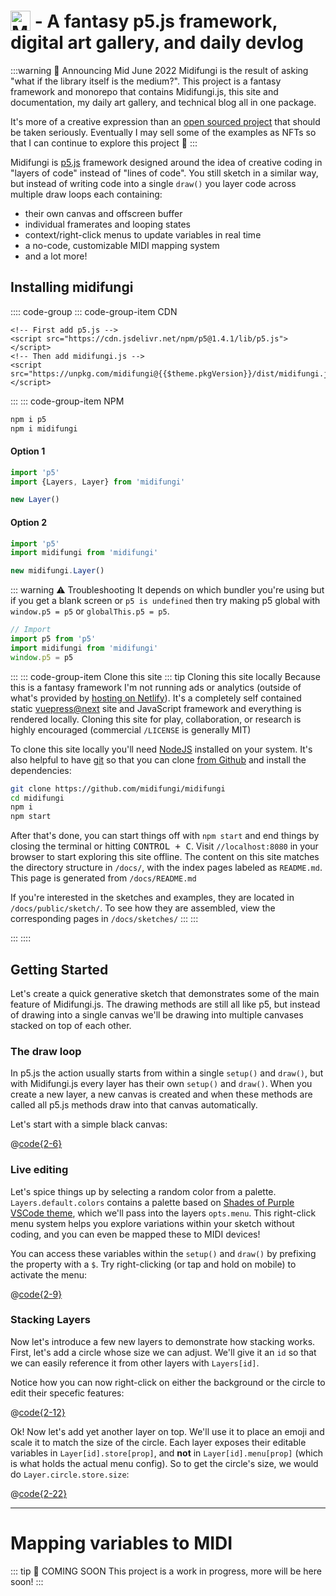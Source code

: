 # <img src="/midifungi-title.png" alt="Midifungi" style="height:32px; position: relative; top: 5px"> - A fantasy p5.js framework, digital art gallery, and daily devlog
<!-- A layer-based p5.js framework with live editing and MIDI support 🎛️🎹 -->

:::warning 📅 Announcing Mid June 2022
Midifungi is the result of asking "what if the library itself is the medium?". This project is a fantasy framework and monorepo that contains Midifungi.js, this site and documentation, my daily art gallery, and technical blog all in one package.

It's more of a creative expression than an [open sourced project](https://github.com/midifungi/midifungi) that should be taken seriously. Eventually I may sell some of the examples as NFTs so that I can continue to explore this project 🌈
:::

<Midifungi title="Chewie Choo" :layers="['@midifungi/2/starfield', '@midifungi/4/starfield-clone', '@midifungi/4/train', '@midifungi/4/crowd']" help="@midifungi/4" />

<div class="row">
  <div class="col-6">
    <Midifungi title="Spirit Emojis" :layers="['@midifungi/3/bg', '@midifungi/3/shapes', '@midifungi/3/checker', '@midifungi/3/self', '@midifungi/3/squid']" help="@midifungi/3" />
  </div>
  <div class="col-6">
    <Midifungi title="Billions and Billions" :layers="['@midifungi/2/starfield', '@midifungi/2/glass', '@midifungi/2/watercanvas', '@midifungi/2/glass-filter', '@midifungi/2/lead']" help="@midifungi/2" />
  </div>
  <div class="col-6">
    <Midifungi title="Lily Pads" :layers="['@midifungi/1/lilies', '@midifungi/1/ripples']" help="@midifungi/1" />
  </div>
</div>


Midifungi is [p5.js](https://p5js.org/reference/) framework designed around the idea of creative coding in "layers of code" instead of "lines of code". You still sketch in a similar way, but instead of writing code into a single `draw()` you layer code across multiple draw loops each containing:
- their own canvas and offscreen buffer
- individual framerates and looping states
- context/right-click menus to update variables in real time
- a no-code, customizable MIDI mapping system
- and a lot more!



## Installing midifungi

:::: code-group
::: code-group-item CDN
```html:no-v-pre
<!-- First add p5.js -->
<script src="https://cdn.jsdelivr.net/npm/p5@1.4.1/lib/p5.js"></script>
<!-- Then add midifungi.js -->
<script src="https://unpkg.com/midifungi@{{$theme.pkgVersion}}/dist/midifungi.js"></script>
```
:::
::: code-group-item NPM
```bash
npm i p5
npm i midifungi
```


#### Option 1

```js
import 'p5'
import {Layers, Layer} from 'midifungi'

new Layer()
```

#### Option 2
```js
import 'p5'
import midifungi from 'midifungi'

new midifungi.Layer()
```

::: warning ⚠️ Troubleshooting
It depends on which bundler you're using but if you get a blank screen or `p5 is undefined` then try making p5 global with `window.p5 = p5` or `globalThis.p5 = p5`. 

```js
// Import
import p5 from 'p5'
import midifungi from 'midifungi'
window.p5 = p5
```
:::
::: code-group-item Clone this site
::: tip Cloning this site locally
Because this is a fantasy framework I'm not running ads or analytics (outside of what's provided by [hosting on Netlify](https://www.netlify.com/products/analytics/)). It's a completely self contained static [vuepress@next](https://v2.vuepress.vuejs.org/) site and JavaScript framework and everything is rendered locally. Cloning this site for play, collaboration, or research is highly encouraged (commercial `/LICENSE` is generally MIT)

To clone this site locally you'll need [NodeJS](https://nodejs.org/en/) installed on your system. It's also helpful to have [git](https://git-scm.com/) so that you can clone [from Github](https://github.com/midifungi/midifungi) and install the dependencies:
```bash
git clone https://github.com/midifungi/midifungi
cd midifungi
npm i
npm start
```

After that's done, you can start things off with `npm start` and end things by closing the terminal or hitting <kbd>CONTROL + C</kbd>. Visit `//localhost:8080` in your browser to start exploring this site offline. The content on this site matches the directory structure in `/docs/`, with the index pages labeled as `README.md`. This page is generated from `/docs/README.md`

If you're interested in the sketches and examples, they are located in `/docs/public/sketch/`. To see how they are assembled, view the corresponding pages in `/docs/sketches/`
:::
:::

:::
::::



## Getting Started

Let's create a quick generative sketch that demonstrates some of the main feature of Midifungi.js. The drawing methods are still all like p5, but instead of drawing into a single canvas we'll be drawing into multiple canvases stacked on top of each other.



### The draw loop

In p5.js the action usually starts from within a single `setup()` and `draw()`, but with Midifungi.js every layer has their own `setup()` and `draw()`. When you create a new layer, a new canvas is created and when these methods are called all p5.js methods draw into that canvas automatically.

Let's start with a simple black canvas:

@[code{2-6}](./.vuepress/public/example/1/bg-1.js)
<Example id="example-1-1" :layers="['1/bg-1']" />



### Live editing

Let's spice things up by selecting a random color from a palette. `Layers.default.colors` contains a palette based on [Shades of Purple VSCode theme](https://marketplace.visualstudio.com/items?itemName=ahmadawais.shades-of-purple), which we'll pass into the layers `opts.menu`. This right-click menu system helps you explore variations within your sketch without coding, and you can even be mapped these to MIDI devices!

You can access these variables within the `setup()` and `draw()` by prefixing the property with a `$`. Try right-clicking (or tap and hold on mobile) to activate the menu:

@[code{2-9}](./.vuepress/public/example/1/bg-2.js)
<Example id="example-1-2" :layers="['1/bg-2']" />

### Stacking Layers

Now let's introduce a few new layers to demonstrate how stacking works. First, let's add a circle whose size we can adjust. We'll give it an `id` so that we can easily reference it from other layers with `Layers[id]`.

Notice how you can now right-click on either the background or the circle to edit their specefic features:

@[code{2-12}](./.vuepress/public/example/1/bg-3.js)
<Example id="example-1-3" :layers="['1/bg-2', '1/bg-3']" />

Ok! Now let's add yet another layer on top. We'll use it to place an emoji and scale it to match the size of the circle. Each layer exposes their editable variables in `Layer[id].store[prop]`, and **not** in `Layer[id].menu[prop]` (which is what holds the actual menu config). So to get the circle's size, we would do `Layer.circle.store.size`:

@[code{2-22}](./.vuepress/public/example/1/bg-4.js)
<Example id="example-1-4" :layers="['1/bg-2', '1/bg-3', '1/bg-4']" />

---

# Mapping variables to MIDI

::: tip 📅 COMING SOON
This project is a work in progress, more will be here soon!
:::